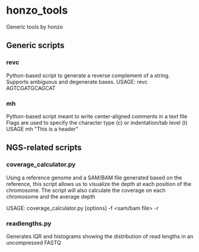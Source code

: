# honzo_tools
Generic tools by honzo

## Generic scripts
### revc
Python-based script to generate a reverse complement of a string. 
Supports ambiguous and degenerate bases.
USAGE: revc AGTCGATGCAGCAT

### mh
Python-based script meant to write center-aligned comments in a text file
Flags are used to specify the character type (c) or indentation/tab level (t)
USAGE mh "This is a header"


## NGS-related scripts
### coverage_calculator.py
Using a reference genome and a SAM/BAM file generated based on the reference, this script allows us to visualize the depth at each position of the chromosome. 
The script will also calculate the coverage on each chromosome and the average depth

USAGE: coverage_calculator.py [options] -f <sam/bam file> -r <reference fasta>

### readlengths.py
Generates IQR and histograms showing the distribution of read lengths in an uncompressed FASTQ
